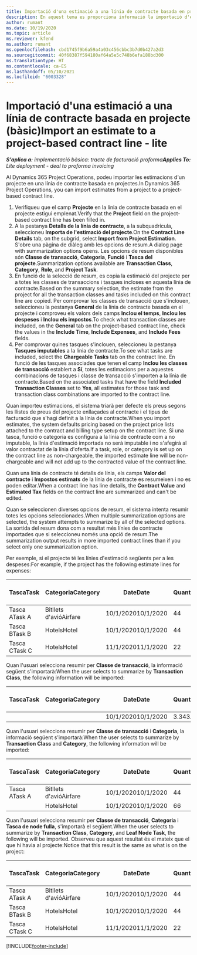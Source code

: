 ```yaml
---
title: Importació d'una estimació a una línia de contracte basada en projecte (bàsic)
description: En aquest tema es proporciona informació la importació d'estimacions financeres d'un projecte a una línia de contracte.
author: rumant
ms.date: 10/19/2020
ms.topic: article
ms.reviewer: kfend
ms.author: rumant
ms.openlocfilehash: cbd1745f9b6a59a4a03c456cbbc3b7d0b427a2d3
ms.sourcegitcommit: 40f68387f594180af64a5e5c748b6efa188bd300
ms.translationtype: HT
ms.contentlocale: ca-ES
ms.lasthandoff: 05/10/2021
ms.locfileid: "6003328"
---
```

# <a name="import-an-estimate-to-a-project-based-contract-line---lite"></a><span data-ttu-id="ca654-103">Importació d'una estimació a una línia de contracte basada en projecte (bàsic)</span><span class="sxs-lookup"><span data-stu-id="ca654-103">Import an estimate to a project-based contract line - lite</span></span>

<span data-ttu-id="ca654-104">_**S'aplica a:** implementació bàsica: tracte de facturació proforma_</span><span class="sxs-lookup"><span data-stu-id="ca654-104">_**Applies To:** Lite deployment - deal to proforma invoicing_</span></span>

<span data-ttu-id="ca654-105">Al Dynamics 365 Project Operations, podeu importar les estimacions d'un projecte en una línia de contracte basada en projectes.</span><span class="sxs-lookup"><span data-stu-id="ca654-105">In Dynamics 365 Project Operations, you can import estimates from a project to a project-based contract line.</span></span>

1. <span data-ttu-id="ca654-106">Verifiqueu que el camp **Projecte** en la línia de contracte basada en el projecte estigui emplenat.</span><span class="sxs-lookup"><span data-stu-id="ca654-106">Verify that the **Project** field on the project-based contract line has been filled in.</span></span>
2. <span data-ttu-id="ca654-107">A la pestanya **Detalls de la línia de contracte**, a la subquadrícula, seleccioneu **Importa de l'estimació del projecte**.</span><span class="sxs-lookup"><span data-stu-id="ca654-107">On the **Contract Line Details** tab, on the subgrid, select **Import from Project Estimation**.</span></span> <span data-ttu-id="ca654-108">S'obre una pàgina de diàleg amb les opcions de resum.</span><span class="sxs-lookup"><span data-stu-id="ca654-108">A dialog page with summarization options opens.</span></span> <span data-ttu-id="ca654-109">Les opcions de resum disponibles són **Classe de transacció**, **Categoria**, **Funció** i **Tasca del projecte**.</span><span class="sxs-lookup"><span data-stu-id="ca654-109">Summarization options available are **Transaction Class**, **Category**, **Role**, and **Project Task**.</span></span>
3. <span data-ttu-id="ca654-110">En funció de la selecció de resum, es copia la estimació del projecte per a totes les classes de transaccions i tasques incloses en aquesta línia de contracte.</span><span class="sxs-lookup"><span data-stu-id="ca654-110">Based on the summary selection, the estimate from the project for all the transaction classes and tasks included on this contract line are copied.</span></span> <span data-ttu-id="ca654-111">Per comprovar les classes de transacció que s'inclouen, seleccioneu la pestanya **General** de la línia de contracte basada en el projecte i comproveu els valors dels camps **Inclou el temps**, **Inclou les despeses** i **Inclou els impostos**.</span><span class="sxs-lookup"><span data-stu-id="ca654-111">To check what transaction classes are included, on the **General** tab on the project-based contract line, check the values in the **Include Time**, **Include Expenses**, and **Include Fees** fields.</span></span> 
4. <span data-ttu-id="ca654-112">Per comprovar quines tasques s'inclouen, seleccioneu la pestanya **Tasques imputables** a la línia de contracte.</span><span class="sxs-lookup"><span data-stu-id="ca654-112">To see what tasks are included, select the **Chargeable Tasks** tab on the contract line.</span></span> <span data-ttu-id="ca654-113">En funció de les tasques associades que tenen el camp **Inclou les classes de transacció** establert a **Sí**, totes les estimacions per a aquestes combinacions de tasques i classe de transacció s'importen a la línia de contracte.</span><span class="sxs-lookup"><span data-stu-id="ca654-113">Based on the associated tasks that have the field **Included Transaction Classes** set to **Yes**, all estimates for those task and transaction class combinations are imported to the contract line.</span></span>

<span data-ttu-id="ca654-114">Quan importeu estimacions, el sistema triarà per defecte els preus segons les llistes de preus del projecte enllaçades al contracte i el tipus de facturació que s'hagi definit a la línia de contracte.</span><span class="sxs-lookup"><span data-stu-id="ca654-114">When you import estimates, the system defaults pricing based on the project price lists attached to the contract and billing type setup on the contract line.</span></span> <span data-ttu-id="ca654-115">Si una tasca, funció o categoria es configura a la línia de contracte com a no imputable, la línia d'estimació importada no serà imputable i no s'afegirà al valor contractat de la línia d'oferta.</span><span class="sxs-lookup"><span data-stu-id="ca654-115">If a task, role, or category is set up on the contract line as non-chargeable, the imported estimate line will be non-chargeable and will not add up to the contracted value of the contract line.</span></span>

<span data-ttu-id="ca654-116">Quan una línia de contracte té detalls de línia, els camps **Valor del contracte** i **Impostos estimats** de la línia de contracte es resumeixen i no es poden editar.</span><span class="sxs-lookup"><span data-stu-id="ca654-116">When a contract line has line details, the **Contract Value** and **Estimated Tax** fields on the contract line are summarized and can't be edited.</span></span>

<span data-ttu-id="ca654-117">Quan se seleccionen diverses opcions de resum, el sistema intenta resumir totes les opcions seleccionades.</span><span class="sxs-lookup"><span data-stu-id="ca654-117">When multiple summarization options are selected, the system attempts to summarize by all of the selected options.</span></span> <span data-ttu-id="ca654-118">La sortida del resum dona com a resultat més línies de contracte importades que si seleccioneu només una opció de resum.</span><span class="sxs-lookup"><span data-stu-id="ca654-118">The summarization output results in more imported contract lines than if you select only one summarization option.</span></span>

<span data-ttu-id="ca654-119">Per exemple, si el projecte té les línies d'estimació següents per a les despeses:</span><span class="sxs-lookup"><span data-stu-id="ca654-119">For example, if the project has the following estimate lines for expenses:</span></span>

| <span data-ttu-id="ca654-120">Tasca</span><span class="sxs-lookup"><span data-stu-id="ca654-120">Task</span></span> | <span data-ttu-id="ca654-121">Categoria</span><span class="sxs-lookup"><span data-stu-id="ca654-121">Category</span></span> | <span data-ttu-id="ca654-122">Date</span><span class="sxs-lookup"><span data-stu-id="ca654-122">Date</span></span> | <span data-ttu-id="ca654-123">Quantitat</span><span class="sxs-lookup"><span data-stu-id="ca654-123">Quantity</span></span> | <span data-ttu-id="ca654-124">Preu per unitat</span><span class="sxs-lookup"><span data-stu-id="ca654-124">Unit price</span></span> | <span data-ttu-id="ca654-125">Import</span><span class="sxs-lookup"><span data-stu-id="ca654-125">Amount</span></span> |
| --- | --- | --- | --- | --- | --- |
| <span data-ttu-id="ca654-126">Tasca A</span><span class="sxs-lookup"><span data-stu-id="ca654-126">Task A</span></span> | <span data-ttu-id="ca654-127">Bitllets d'avió</span><span class="sxs-lookup"><span data-stu-id="ca654-127">Airfare</span></span> | <span data-ttu-id="ca654-128">10/1/2020</span><span class="sxs-lookup"><span data-stu-id="ca654-128">10/1/2020</span></span> | <span data-ttu-id="ca654-129">4</span><span class="sxs-lookup"><span data-stu-id="ca654-129">4</span></span> | <span data-ttu-id="ca654-130">400</span><span class="sxs-lookup"><span data-stu-id="ca654-130">400</span></span> | <span data-ttu-id="ca654-131">1600</span><span class="sxs-lookup"><span data-stu-id="ca654-131">1600</span></span> |
| <span data-ttu-id="ca654-132">Tasca B</span><span class="sxs-lookup"><span data-stu-id="ca654-132">Task B</span></span> | <span data-ttu-id="ca654-133">Hotels</span><span class="sxs-lookup"><span data-stu-id="ca654-133">Hotel</span></span> | <span data-ttu-id="ca654-134">10/1/2020</span><span class="sxs-lookup"><span data-stu-id="ca654-134">10/1/2020</span></span> | <span data-ttu-id="ca654-135">4</span><span class="sxs-lookup"><span data-stu-id="ca654-135">4</span></span> | <span data-ttu-id="ca654-136">200</span><span class="sxs-lookup"><span data-stu-id="ca654-136">200</span></span> | <span data-ttu-id="ca654-137">800</span><span class="sxs-lookup"><span data-stu-id="ca654-137">800</span></span> |
| <span data-ttu-id="ca654-138">Tasca C</span><span class="sxs-lookup"><span data-stu-id="ca654-138">Task C</span></span> | <span data-ttu-id="ca654-139">Hotels</span><span class="sxs-lookup"><span data-stu-id="ca654-139">Hotel</span></span> | <span data-ttu-id="ca654-140">11/1/2020</span><span class="sxs-lookup"><span data-stu-id="ca654-140">11/1/2020</span></span> | <span data-ttu-id="ca654-141">2</span><span class="sxs-lookup"><span data-stu-id="ca654-141">2</span></span> | <span data-ttu-id="ca654-142">200</span><span class="sxs-lookup"><span data-stu-id="ca654-142">200</span></span> | <span data-ttu-id="ca654-143">400</span><span class="sxs-lookup"><span data-stu-id="ca654-143">400</span></span> |

<span data-ttu-id="ca654-144">Quan l'usuari selecciona resumir per **Classe de transacció**, la informació següent s'importarà:</span><span class="sxs-lookup"><span data-stu-id="ca654-144">When the user selects to summarize by **Transaction Class**, the following information will be imported:</span></span>

| <span data-ttu-id="ca654-145">Tasca</span><span class="sxs-lookup"><span data-stu-id="ca654-145">Task</span></span> | <span data-ttu-id="ca654-146">Categoria</span><span class="sxs-lookup"><span data-stu-id="ca654-146">Category</span></span> | <span data-ttu-id="ca654-147">Date</span><span class="sxs-lookup"><span data-stu-id="ca654-147">Date</span></span> | <span data-ttu-id="ca654-148">Quantitat</span><span class="sxs-lookup"><span data-stu-id="ca654-148">Quantity</span></span> | <span data-ttu-id="ca654-149">Preu per unitat</span><span class="sxs-lookup"><span data-stu-id="ca654-149">Unit price</span></span> | <span data-ttu-id="ca654-150">Import</span><span class="sxs-lookup"><span data-stu-id="ca654-150">Amount</span></span> |
| --- | --- | --- | --- | --- | --- |
| &nbsp; | &nbsp; | <span data-ttu-id="ca654-151">10/1/2020</span><span class="sxs-lookup"><span data-stu-id="ca654-151">10/1/2020</span></span> | <span data-ttu-id="ca654-152">3.34</span><span class="sxs-lookup"><span data-stu-id="ca654-152">3.34</span></span> | <span data-ttu-id="ca654-153">840</span><span class="sxs-lookup"><span data-stu-id="ca654-153">840</span></span> | <span data-ttu-id="ca654-154">2800</span><span class="sxs-lookup"><span data-stu-id="ca654-154">2800</span></span> |

<span data-ttu-id="ca654-155">Quan l'usuari selecciona resumir per **Classe de transacció** i **Categoria**, la informació següent s'importarà:</span><span class="sxs-lookup"><span data-stu-id="ca654-155">When the user selects to summarize by **Transaction Class** and **Category**, the following information will be imported:</span></span>

| <span data-ttu-id="ca654-156">Tasca</span><span class="sxs-lookup"><span data-stu-id="ca654-156">Task</span></span> | <span data-ttu-id="ca654-157">Categoria</span><span class="sxs-lookup"><span data-stu-id="ca654-157">Category</span></span> | <span data-ttu-id="ca654-158">Date</span><span class="sxs-lookup"><span data-stu-id="ca654-158">Date</span></span> | <span data-ttu-id="ca654-159">Quantitat</span><span class="sxs-lookup"><span data-stu-id="ca654-159">Quantity</span></span> | <span data-ttu-id="ca654-160">Preu per unitat</span><span class="sxs-lookup"><span data-stu-id="ca654-160">Unit price</span></span> | <span data-ttu-id="ca654-161">Import</span><span class="sxs-lookup"><span data-stu-id="ca654-161">Amount</span></span> |
| --- | --- | --- | --- | --- | --- |
| <span data-ttu-id="ca654-162">Tasca A</span><span class="sxs-lookup"><span data-stu-id="ca654-162">Task A</span></span> | <span data-ttu-id="ca654-163">Bitllets d'avió</span><span class="sxs-lookup"><span data-stu-id="ca654-163">Airfare</span></span> | <span data-ttu-id="ca654-164">10/1/2020</span><span class="sxs-lookup"><span data-stu-id="ca654-164">10/1/2020</span></span> | <span data-ttu-id="ca654-165">4</span><span class="sxs-lookup"><span data-stu-id="ca654-165">4</span></span> | <span data-ttu-id="ca654-166">400</span><span class="sxs-lookup"><span data-stu-id="ca654-166">400</span></span> | <span data-ttu-id="ca654-167">1600</span><span class="sxs-lookup"><span data-stu-id="ca654-167">1600</span></span> |
| &nbsp;| <span data-ttu-id="ca654-168">Hotels</span><span class="sxs-lookup"><span data-stu-id="ca654-168">Hotel</span></span> | <span data-ttu-id="ca654-169">10/1/2020</span><span class="sxs-lookup"><span data-stu-id="ca654-169">10/1/2020</span></span> | <span data-ttu-id="ca654-170">6</span><span class="sxs-lookup"><span data-stu-id="ca654-170">6</span></span> | <span data-ttu-id="ca654-171">200</span><span class="sxs-lookup"><span data-stu-id="ca654-171">200</span></span> | <span data-ttu-id="ca654-172">1200</span><span class="sxs-lookup"><span data-stu-id="ca654-172">1200</span></span> |

<span data-ttu-id="ca654-173">Quan l'usuari selecciona resumir per **Classe de transacció**, **Categoria** i **Tasca de node fulla**, s'importarà el següent.</span><span class="sxs-lookup"><span data-stu-id="ca654-173">When the user selects to summarize by **Transaction Class**, **Category**, and **Leaf Node Task**, the following will be imported.</span></span> <span data-ttu-id="ca654-174">Observeu que aquest resultat és el mateix que el que hi havia al projecte:</span><span class="sxs-lookup"><span data-stu-id="ca654-174">Notice that this result is the same as what is on the project:</span></span>

| <span data-ttu-id="ca654-175">Tasca</span><span class="sxs-lookup"><span data-stu-id="ca654-175">Task</span></span> | <span data-ttu-id="ca654-176">Categoria</span><span class="sxs-lookup"><span data-stu-id="ca654-176">Category</span></span> | <span data-ttu-id="ca654-177">Date</span><span class="sxs-lookup"><span data-stu-id="ca654-177">Date</span></span> | <span data-ttu-id="ca654-178">Quantitat</span><span class="sxs-lookup"><span data-stu-id="ca654-178">Quantity</span></span> | <span data-ttu-id="ca654-179">Preu per unitat</span><span class="sxs-lookup"><span data-stu-id="ca654-179">Unit price</span></span> | <span data-ttu-id="ca654-180">Import</span><span class="sxs-lookup"><span data-stu-id="ca654-180">Amount</span></span> |
| --- | --- | --- | --- | --- | --- |
| <span data-ttu-id="ca654-181">Tasca A</span><span class="sxs-lookup"><span data-stu-id="ca654-181">Task A</span></span> | <span data-ttu-id="ca654-182">Bitllets d'avió</span><span class="sxs-lookup"><span data-stu-id="ca654-182">Airfare</span></span> | <span data-ttu-id="ca654-183">10/1/2020</span><span class="sxs-lookup"><span data-stu-id="ca654-183">10/1/2020</span></span> | <span data-ttu-id="ca654-184">4</span><span class="sxs-lookup"><span data-stu-id="ca654-184">4</span></span> | <span data-ttu-id="ca654-185">400</span><span class="sxs-lookup"><span data-stu-id="ca654-185">400</span></span> | <span data-ttu-id="ca654-186">1600</span><span class="sxs-lookup"><span data-stu-id="ca654-186">1600</span></span> |
| <span data-ttu-id="ca654-187">Tasca B</span><span class="sxs-lookup"><span data-stu-id="ca654-187">Task B</span></span> | <span data-ttu-id="ca654-188">Hotels</span><span class="sxs-lookup"><span data-stu-id="ca654-188">Hotel</span></span> | <span data-ttu-id="ca654-189">10/1/2020</span><span class="sxs-lookup"><span data-stu-id="ca654-189">10/1/2020</span></span> | <span data-ttu-id="ca654-190">4</span><span class="sxs-lookup"><span data-stu-id="ca654-190">4</span></span> | <span data-ttu-id="ca654-191">200</span><span class="sxs-lookup"><span data-stu-id="ca654-191">200</span></span> | <span data-ttu-id="ca654-192">800</span><span class="sxs-lookup"><span data-stu-id="ca654-192">800</span></span> |
| <span data-ttu-id="ca654-193">Tasca C</span><span class="sxs-lookup"><span data-stu-id="ca654-193">Task C</span></span> | <span data-ttu-id="ca654-194">Hotels</span><span class="sxs-lookup"><span data-stu-id="ca654-194">Hotel</span></span> | <span data-ttu-id="ca654-195">11/1/2020</span><span class="sxs-lookup"><span data-stu-id="ca654-195">11/1/2020</span></span> | <span data-ttu-id="ca654-196">2</span><span class="sxs-lookup"><span data-stu-id="ca654-196">2</span></span> | <span data-ttu-id="ca654-197">200</span><span class="sxs-lookup"><span data-stu-id="ca654-197">200</span></span> | <span data-ttu-id="ca654-198">400</span><span class="sxs-lookup"><span data-stu-id="ca654-198">400</span></span> |


[!INCLUDE[footer-include](../../includes/footer-banner.md)]